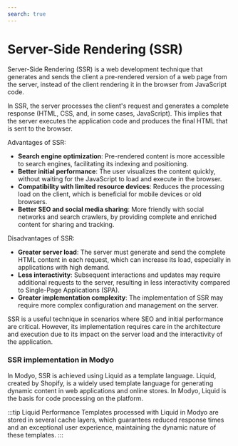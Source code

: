```yaml
---
search: true
---
```


# Server-Side Rendering (SSR)

Server-Side Rendering (SSR) is a web development technique that generates and sends the client a pre-rendered version of a web page from the server, instead of the client rendering it in the browser from JavaScript code.

In SSR, the server processes the client's request and generates a complete response (HTML, CSS, and, in some cases, JavaScript). This implies that the server executes the application code and produces the final HTML that is sent to the browser.

Advantages of SSR:

- **Search engine optimization**: Pre-rendered content is more accessible to search engines, facilitating its indexing and positioning.
- **Better initial performance**: The user visualizes the content quickly, without waiting for the JavaScript to load and execute in the browser.
- **Compatibility with limited resource devices**: Reduces the processing load on the client, which is beneficial for mobile devices or old browsers.
- **Better SEO and social media sharing**: More friendly with social networks and search crawlers, by providing complete and enriched content for sharing and tracking.

Disadvantages of SSR:

- **Greater server load**: The server must generate and send the complete HTML content in each request, which can increase its load, especially in applications with high demand.
- **Less interactivity**: Subsequent interactions and updates may require additional requests to the server, resulting in less interactivity compared to Single-Page Applications (SPA).
- **Greater implementation complexity**: The implementation of SSR may require more complex configuration and management on the server.

SSR is a useful technique in scenarios where SEO and initial performance are critical. However, its implementation requires care in the architecture and execution due to its impact on the server load and the interactivity of the application.

### SSR implementation in Modyo

In Modyo, SSR is achieved using Liquid as a template language. Liquid, created by Shopify, is a widely used template language for generating dynamic content in web applications and online stores. In Modyo, Liquid is the basis for code processing on the platform.

:::tip Liquid Performance
Templates processed with Liquid in Modyo are stored in several cache layers, which guarantees reduced response times and an exceptional user experience, maintaining the dynamic nature of these templates.
:::
